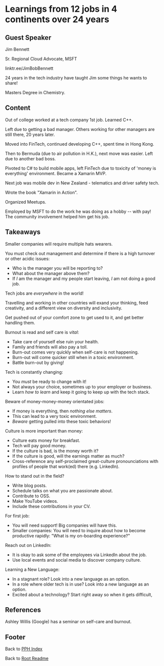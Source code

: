 # Learnings from 12 jobs in 4 continents over 24 years

## Guest Speaker

Jim Bennett

Sr. Regional Cloud Advocate, MSFT

linktr.ee/JimBobBennett

24 years in the tech industry have taught Jim some things he wants to share!

Masters Degree in Chemistry.

## Content

Out of college worked at a tech company 1st job. Learned C++.

Left due to getting a bad manager. Others working for other managers are still there, 20 years later.

Moved into FinTech, continued developing C++, spent time in Hong Kong.

Then to Bermuda (due to air pollution in H.K.), next move was easier. Left due to another bad boss.

Pivoted to C# to build mobile apps, left FinTech due to toxicity of 'money is everything' environment. Became a Xamarin MVP.

Next job was mobile dev in New Zealand - telematics and driver safety tech.

Wrote the book "Xamarin in Action".

Organized Meetups.

Employed by MSFT to do the work he was doing as a hobby -- with pay! The community involvement helped him get his job.

## Takeaways

Smaller companies will require multiple hats wearers.

You must check out management and determine if there is a high turnover or other acidic issues:

- Who is the manager you will be reporting to?
- What about the manager above them?
- If *I* am the manager and my people start leaving, *I* am not doing a good job.

Tech jobs are *everywhere* in the world!

Travelling and working in other countries will exand your thinking, feed creativity, and a different view on diversity and inclusivity.

Get pushed out of your comfort zone to get used to it, and get better handling them.

Burnout is read and self care is *vital*:

- Take care of yourself else ruin your health.
- Family and friends will also pay a toll.
- Burn-out comes very quickly when self-care is not happening.
- Burn-out will come quicker still when in a toxic environment.
- Battle burn-out by giving!

Tech is constantly changing:

- You *must* be ready to change with it!
- Not always your choice, sometimes up to your employer or business.
- Learn *how to learn* and keep it going to keep up with the tech stack.

Beware of money-money-money orientated jobs:

- If money is everything, then *nothing else matters*.
- This can lead to a very toxic environment.
- *Beware* getting pulled into these toxic behaviors!

Culture is more important than money:

- Culture eats money for breakfast.
- Tech will pay good money.
- If the culture is bad, is the money worth it?
- If the culture is good, will the earnings matter as much?
- Cross-reference any self-proclaimed great-culture pronounciations with profiles of people that work(ed) there (e.g. LinkedIn).

How to stand out in the field?

- Write blog posts.
- Schedule talks on what you are passionate about.
- Contribute to OSS.
- Make YouTube videos.
- Include these contributions in your CV.

For first job:

- You will need support! Big companies will have this.
- Smaller companies: You will need to inquire about how to become productive rapidly: "What is my on-boarding experience?"

Reach out on LinkedIn:

- It is okay to ask some of the employees via LinkedIn about the job.
- Use local events and social media to discover company culture.

Learning a New Language:

- In a stagnant role? Look into a new language as an option.
- In a role where older tech is in use? Look into a new language as an option.
- Excited about a technology? Start right away so when it gets difficult, 

## References

Ashley Willis (Google) has a seminar on self-care and burnout.

## Footer

Back to [PPH Index](./pph-index.html)

Back to [Root Readme](../README.html)
